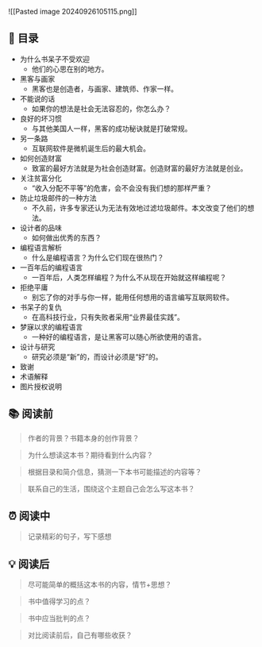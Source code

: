 ![[Pasted image 20240926105115.png]]
## 📑 目录
* 为什么书呆子不受欢迎
	* 他们的心思在别的地方。  
* 黑客与画家
	* 黑客也是创造者，与画家、建筑师、作家一样。 
* 不能说的话
	* 如果你的想法是社会无法容忍的，你怎么办？  
* 良好的坏习惯
	* 与其他美国人一样，黑客的成功秘诀就是打破常规。  
* 另一条路
	* 互联网软件是微机诞生后的最大机会。  
* 如何创造财富
	* 致富的最好方法就是为社会创造财富。创造财富的最好方法就是创业。  
* 关注贫富分化
	* “收入分配不平等”的危害，会不会没有我们想的那样严重？ 
* 防止垃圾邮件的一种方法
	* 不久前，许多专家还认为无法有效地过滤垃圾邮件。本文改变了他们的想法。  
* 设计者的品味
	* 如何做出优秀的东西？  
* 编程语言解析
	* 什么是编程语言？为什么它们现在很热门？  
* 一百年后的编程语言
	* 一百年后，人类怎样编程？为什么不从现在开始就这样编程呢？  
* 拒绝平庸
	* 别忘了你的对手与你一样，能用任何想用的语言编写互联网软件。  
* 书呆子的复仇
	* 在高科技行业，只有失败者采用“业界最佳实践”。  
* 梦寐以求的编程语言
	* 一种好的编程语言，是让黑客可以随心所欲使用的语言。  
* 设计与研究
	* 研究必须是“新”的，而设计必须是“好”的。  
* 致谢
* 术语解释 
* 图片授权说明
## 📚 阅读前
> 作者的背景？书籍本身的创作背景？

> 为什么想读这本书？期待看到什么内容？

> 根据目录和简介信息，猜测一下本书可能描述的内容等？

> 联系自己的生活，围绕这个主题自己会怎么写这本书？
## ⏰ 阅读中
> 记录精彩的句子，写下感想
##  💡 阅读后
> 尽可能简单的概括这本书的内容，情节+思想？

> 书中值得学习的点？

> 书中应当批判的点？

> 对比阅读前后，自己有哪些收获？ 
